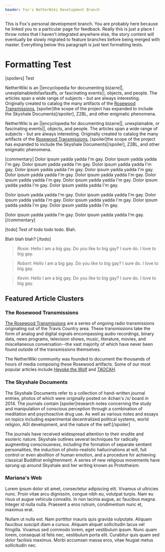 ```yaml
---
header: Fox's NetherWiki Development Branch
---
```


This is Fox's personal development branch.
You are probably here because he linked you to a particular page for feedback.
Really this is just a place I throw notes that I haven't integrated anywhere else, the story content will eventually be slowly migrated to feature branches before being merged with master.
Everything below this paragraph is just text formatting tests.

# Formatting Test
[spoilers]
Test


NetherWiki is an ||encyclopedia for documenting bizarre||, unexplainabledsfasfasdfs, or fascinating events||, objects, and people.
The articles span a wide range of subjects - but are always interesting.
Originally created to catalog the many artifacts of the [Rosewood Transmissions](rosewood), [spoiler]the scope of the project has expanded to include the Skyshale Documents[/spoiler], Z2BL, and other enigmatic phenomena.

NetherWiki is an ||encyclopedia for documenting bizarre||, unexplainable, or fascinating events||, objects, and people.
The articles span a wide range of subjects - but are always interesting.
Originally created to catalog the many artifacts of the [Rosewood Transmissions](rosewood), [spoiler]the scope of the project has expanded to include the Skyshale Documents[/spoiler], Z2BL, and other enigmatic phenomena.

[commentary]
Dolor ipsum yadda yadda I'm gay. Dolor ipsum yadda yadda I'm gay. Dolor ipsum yadda yadda I'm gay. Dolor ipsum yadda yadda I'm gay. Dolor ipsum yadda yadda I'm gay. Dolor ipsum yadda yadda I'm gay. 
Dolor ipsum yadda yadda I'm gay. Dolor ipsum yadda yadda I'm gay. Dolor ipsum yadda yadda I'm gay. 
Dolor ipsum yadda yadda I'm gay. Dolor ipsum yadda yadda I'm gay. Dolor ipsum yadda yadda I'm gay. 


Dolor ipsum yadda yadda I'm gay. Dolor ipsum yadda yadda I'm gay. Dolor ipsum yadda yadda I'm gay. 
Dolor ipsum yadda yadda I'm gay. Dolor ipsum yadda yadda I'm gay. Dolor ipsum yadda yadda I'm gay. 

Dolor ipsum yadda yadda I'm gay. Dolor ipsum yadda yadda I'm gay. 
[/commentary]

[todo]
Test of todo todo todo.
Blah.


Blah blah blah?
[/todo]

> *Rosie:* Hello I am a big gay. 
Do you like to big gay? 
I sure do. I love to big gay.

> *Robert:*  Hello I am a big gay. 
Do you like to big gay? 
I sure do. I love to big gay.

> *Kevin:*  Hello I am a big gay. 
Do you like to big gay? 
I sure do. I love to big gay.

## Featured Article Clusters
### The Rosewood Transmissions
[The Rosewood Transmissions](rosewood) are a series of ongoing radio transmissions originating out of the Travis Country area.
These transmissions take the form of analog and digital signals encompassing audio recordings, binary data, news programs, television shows, music, literature, movies, and miscellaneous conversation--the vast majority of which have never been found outside of the transmissions themselves.

The NetherWiki community was founded to document the thousands of hours of media composing these Rosewood artifacts.
Some of our most popular articles include [Heyoke the Wolf](rosewood/heyoke/) and [TAOCAH](rosewood/taocah).

### The Skyshale Documents
The Skyshale Documents refer to a collection of hand-written journal entries, photos of which were originally posted on 4chan's /x/ board in 2014.
The journals contain [spoiler]research notes concerning the study and manipulation of conscious perception through a combination of meditation and psychoactive drug use.
As well as various notes and essays on topics including experimental decentralized political systems, world religion, AGI development, and the nature of the self.[/spoiler]



The journals have received widespread attention to their erudite and esoteric nature.
Skyshale outlines several techniques for radically augmenting consciousness, including the formation of separate sentient personalities, the induction of photo-realistic hallucinations at will, full control or even abolition of human emotion, and a procedure for achieving classical Buddhist enlightenment.
A series of new religious movements have sprung up around Skyshale and her writing known as Prototheism. 

### Mariana's Web
Lorem ipsum dolor sit amet, consectetur adipiscing elit. Vivamus ut ultricies nunc. Proin vitae arcu dignissim, congue nibh eu, volutpat turpis. Nam eu risus ut augue vehicula convallis. In non lacinia augue, ac faucibus magna. Integer id nulla nulla. Praesent a eros rutrum, condimentum nunc et, maximus erat.

Nullam ut nulla est. Nam porttitor mauris quis gravida vulputate. Aliquam faucibus suscipit diam a cursus. Aliquam aliquet sollicitudin lacus vel fringilla. Vivamus sed commodo lorem, eget vestibulum ipsum. Nunc quam lorem, consequat id felis nec, vestibulum porta elit. Curabitur quis quam sed dolor facilisis maximus. Morbi accumsan massa eros, vitae feugiat metus sollicitudin nec.
